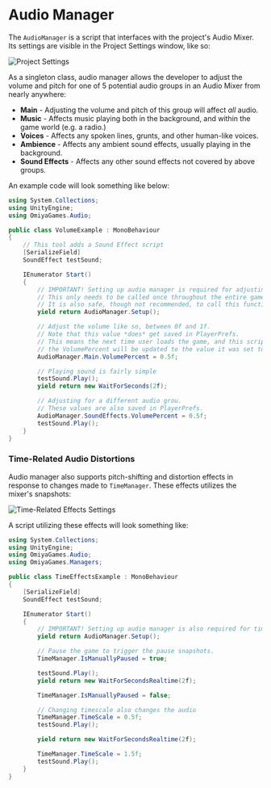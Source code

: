 # Audio Manager

The `AudioManager` is a script that interfaces with the project's Audio Mixer.  Its settings are visible in the Project Settings window, like so:

![Project Settings](https://omiyagames.github.io/omiya-games-audio/resources/AudioProjectSettings.png)

As a singleton class, audio manager allows the developer to adjust the volume and pitch for one of 5 potential audio groups in an Audio Mixer from nearly anywhere:
- **Main** - Adjusting the volume and pitch of this group will affect *all* audio.
- **Music** - Affects music playing both in the background, and within the game world (e.g. a radio.)
- **Voices** - Affects any spoken lines, grunts, and other human-like voices.
- **Ambience** - Affects any ambient sound effects, usually playing in the background.
- **Sound Effects** - Affects any other sound effects not covered by above groups.

An example code will look something like below:
```csharp
using System.Collections;
using UnityEngine;
using OmiyaGames.Audio;

public class VolumeExample : MonoBehaviour
{
    // This tool adds a Sound Effect script
    [SerializeField]
    SoundEffect testSound;

    IEnumerator Start()
    {
        // IMPORTANT! Setting up audio manager is required for adjusting volume and pitch control.
        // This only needs to be called once throughout the entire game.
        // It is also safe, though not recommended, to call this function multiple times.
        yield return AudioManager.Setup();

        // Adjust the volume like so, between 0f and 1f.
        // Note that this value *does* get saved in PlayerPrefs.
        // This means the next time user loads the game, and this script calls AudioManager.Setup(),
        // the VolumePercent will be updated to the value it was set to last time the game was open.
        AudioManager.Main.VolumePercent = 0.5f;

        // Playing sound is fairly simple
        testSound.Play();
        yield return new WaitForSeconds(2f);

        // Adjusting for a different audio grou.
        // These values are also saved in PlayerPrefs.
        AudioManager.SoundEffects.VolumePercent = 0.5f;
        testSound.Play();
    }
}
```

### Time-Related Audio Distortions
Audio manager also supports pitch-shifting and distortion effects in response to changes made to `TimeManager`.  These effects utilizes the mixer's snapshots:

![Time-Related Effects Settings](https://omiyagames.github.io/omiya-games-audio/resources/TimeRelatedEffectsSettings.png)

A script utilizing these effects will look something like:
```csharp
using System.Collections;
using UnityEngine;
using OmiyaGames.Audio;
using OmiyaGames.Managers;

public class TimeEffectsExample : MonoBehaviour
{
    [SerializeField]
    SoundEffect testSound;

    IEnumerator Start()
    {
        // IMPORTANT! Setting up audio manager is also required for time-related audio effects.
        yield return AudioManager.Setup();

        // Pause the game to trigger the pause snapshots.
        TimeManager.IsManuallyPaused = true;

        testSound.Play();
        yield return new WaitForSecondsRealtime(2f);

        TimeManager.IsManuallyPaused = false;

        // Changing timescale also changes the audio
        TimeManager.TimeScale = 0.5f;
        testSound.Play();

        yield return new WaitForSecondsRealtime(2f);

        TimeManager.TimeScale = 1.5f;
        testSound.Play();
    }
}
```
